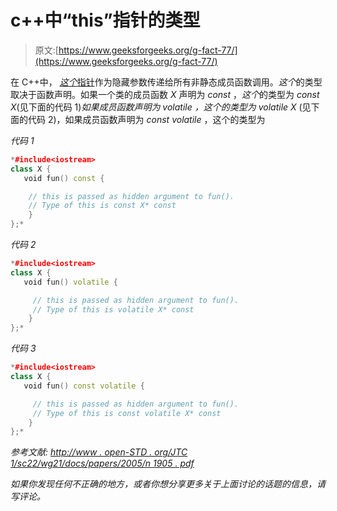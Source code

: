 # c++中“this”指针的类型

> 原文:[https://www.geeksforgeeks.org/g-fact-77/](https://www.geeksforgeeks.org/g-fact-77/)

在 C++中， [*这个*指针](http://publib.boulder.ibm.com/infocenter/comphelp/v8v101/index.jsp?topic=%2Fcom.ibm.xlcpp8a.doc%2Flanguage%2Fref%2Fcplr035.htm)作为隐藏参数传递给所有非静态成员函数调用。*这个*的类型取决于函数声明。如果一个类的成员函数 *X* 声明为 *const* ，*这个*的类型为 *const X*(见下面的代码 1)*如果成员函数声明为 *volatile* ，这个的类型为 *volatile X** (见下面的代码 2)，如果成员函数声明为 *const volatile* ，这个的类型为

*代码 1*

```cpp
*#include<iostream>
class X {
   void fun() const {

    // this is passed as hidden argument to fun().
    // Type of this is const X* const
    }
};*
```

*代码 2*

```cpp
*#include<iostream>
class X {
   void fun() volatile {

     // this is passed as hidden argument to fun().
     // Type of this is volatile X* const
    }
};*
```

*代码 3*

```cpp
*#include<iostream>
class X {
   void fun() const volatile {

     // this is passed as hidden argument to fun().
     // Type of this is const volatile X* const
    }
};*
```

*参考文献:
[http://www . open-STD . org/JTC 1/sc22/wg21/docs/papers/2005/n 1905 . pdf](http://www.open-std.org/jtc1/sc22/wg21/docs/papers/2005/n1905.pdf)*

*如果你发现任何不正确的地方，或者你想分享更多关于上面讨论的话题的信息，请写评论。*